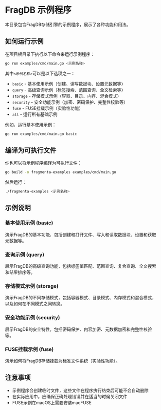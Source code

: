 # FragDB 示例程序

本目录包含FragDB存储引擎的示例程序，展示了各种功能和用法。

## 如何运行示例

在项目根目录下执行以下命令来运行示例程序：

```bash
go run examples/cmd/main.go <示例名称>
```

其中`<示例名称>`可以是以下选项之一：

- `basic` - 基本使用示例（创建、读写数据块、设置元数据等）
- `query` - 高级查询示例（标签搜索、范围查询、全文检索等）
- `storage` - 存储模式示例（容器、目录、内存、混合模式）
- `security` - 安全功能示例（加密、密码保护、完整性校验等）
- `fuse` - FUSE挂载示例（实验性功能）
- `all` - 运行所有基础示例

例如，运行基本使用示例：

```bash
go run examples/cmd/main.go basic
```

## 编译为可执行文件

你也可以将示例程序编译为可执行文件：

```bash
go build -o fragmenta-examples examples/cmd/main.go
```

然后运行：

```bash
./fragmenta-examples <示例名称>
```

## 示例说明

### 基本使用示例 (basic)
演示FragDB的基本功能，包括创建和打开文件、写入和读取数据块、设置和获取元数据等。

### 查询示例 (query)
展示FragDB的高级查询功能，包括标签值匹配、范围查询、复合查询、全文搜索和结果排序等。

### 存储模式示例 (storage)
演示FragDB的不同存储模式，包括容器模式、目录模式、内存模式和混合模式，以及如何在不同模式之间转换。

### 安全功能示例 (security)
展示FragDB的安全特性，包括密码保护、内容加密、元数据加密和完整性校验等。

### FUSE挂载示例 (fuse)
演示如何将FragDB存储挂载为标准文件系统（实验性功能）。

## 注意事项

- 示例程序会创建临时文件，这些文件在程序执行结束后可能不会自动删除
- 在实际应用中，应确保正确处理错误并在适当的时候关闭文件
- FUSE示例在macOS上需要安装macFUSE
